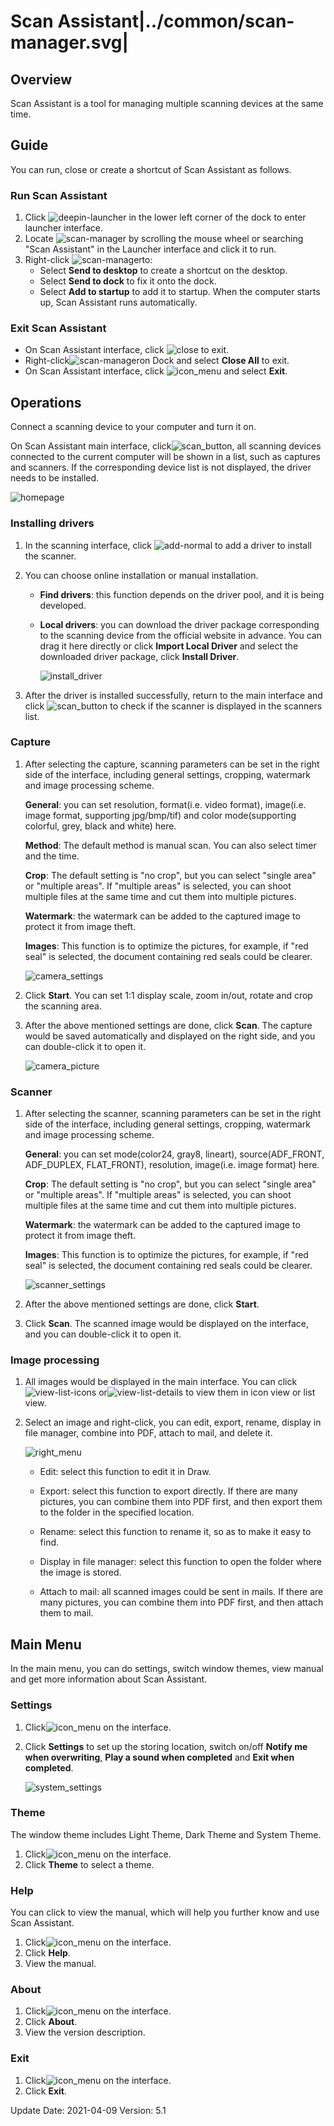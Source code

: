 # Scan Assistant|../common/scan-manager.svg|

## Overview 

Scan Assistant is a tool for managing multiple scanning devices at the same time. 

## Guide

You can run, close or create a shortcut of Scan Assistant as follows.

### Run Scan Assistant

1. Click   ![deepin-launcher](icon/deepin-launcher.svg) in the lower left corner of the dock to enter launcher interface.
2. Locate ![scan-manager](icon/scan-manager.svg) by scrolling the mouse wheel or searching "Scan Assistant" in the Launcher interface and click it to run. 
3. Right-click ![scan-manager](icon/scan-manager.svg)to:
   - Select **Send to desktop** to create a shortcut on the desktop.
   - Select **Send to dock** to fix it onto the dock.
   - Select **Add to startup** to add it to startup. When the computer starts up, Scan Assistant runs automatically.

### Exit Scan Assistant

- On Scan Assistant interface, click ![close](icon/close.svg) to exit.
- Right-click![scan-manager](icon/scan-manager.svg)on Dock and select  **Close All** to exit.
- On Scan Assistant interface, click  ![icon_menu](icon/icon_menu.svg) and select  **Exit**.

## Operations

Connect a scanning device to your computer and turn it on. 

On Scan Assistant main interface, click![scan_button](jpg/scan_button.png), all scanning devices connected to the current computer will be shown in a list, such as captures and scanners. If the corresponding device list is not displayed, the driver needs to be installed.

![homepage](jpg/homepage.png)

### Installing drivers

1. In the scanning interface, click ![add-normal](icon/add-normal.svg) to add a driver to install the scanner. 

2. You can choose online installation or manual installation.

   - **Find drivers**: this function depends on the driver pool, and it is being developed.

   - **Local drivers**: you can download the driver package corresponding to the scanning device from the official website in advance. You can drag it here directly or click **Import Local Driver** and select the downloaded driver package, click **Install Driver**. 

     ![install_driver](jpg/install_driver.png)

3. After the driver is installed successfully, return to the main interface and click ![scan_button](jpg/scan_button.png) to check if the scanner is displayed in the scanners list. 


### Capture

1. After selecting the capture, scanning parameters can be set in the right side of the interface, including general settings, cropping, watermark and image processing scheme.

   **General**: you can set resolution, format(i.e. video format), image(i.e. image format, supporting jpg/bmp/tif) and color mode(supporting colorful, grey, black and white) here.

   **Method**: The default method is manual scan. You can also select timer and the time.

   **Crop**: The default setting is "no crop", but you can select "single area" or "multiple areas". If "multiple areas" is selected, you can shoot multiple files at the same time and cut them into multiple pictures.

   **Watermark**: the watermark can be added to the captured image to protect it from image theft.

   **Images**: This function is to optimize the pictures, for example, if "red seal" is selected, the document containing red seals could be clearer.

   ![camera_settings](jpg/camera_settings.png)

2. Click **Start**. You can set 1:1 display scale, zoom in/out, rotate and crop the scanning area.

3. After the above mentioned settings are done, click **Scan**. The capture would be saved automatically and displayed on the right side, and you can double-click it to open it.

   ![camera_picture](jpg/camera_picture.png)

### Scanner

1. After selecting the scanner, scanning parameters can be set in the right side of the interface, including general settings, cropping, watermark and image processing scheme.

   **General**: you can set mode(color24, gray8, lineart), source(ADF_FRONT, ADF_DUPLEX, FLAT_FRONT), resolution, image(i.e. image format) here.

   **Crop**: The default setting is "no crop", but you can select "single area" or "multiple areas". If "multiple areas" is selected, you can shoot multiple files at the same time and cut them into multiple pictures.

   **Watermark**: the watermark can be added to the captured image to protect it from image theft.

   **Images**: This function is to optimize the pictures, for example, if "red seal" is selected, the document containing red seals could be clearer.

   

   ![scanner_settings](jpg/scanner_settings.png)

2. After the above mentioned settings are done, click **Start**. 

3. Click **Scan**. The scanned image would be displayed on the interface, and you can double-click it to open it.

### Image processing

1. All images would be displayed in the main interface. You can click ![view-list-icons](icon/view-list-icons.svg) or![view-list-details](icon/view-list-details.svg) to view them in icon view or list view.

2. Select an image and right-click, you can edit, export, rename, display in file manager, combine into PDF, attach to mail, and delete it.

   ![right_menu](jpg/right_menu.png)

   - Edit: select this function to edit it in Draw. 

   - Export: select this function to export directly. If there are many pictures, you can combine them into PDF first, and then export them to the folder in the specified location.
   - Rename: select this function to rename it, so as to make it easy to find. 
   - Display in file manager: select this function to open the folder where the image is stored.
   - Attach to mail: all scanned images could be sent in mails. If there are many pictures, you can combine them into PDF first, and then attach them to mail.

## Main Menu

In the main menu, you can do settings, switch window themes, view manual and get more information about Scan Assistant.

### Settings

1. Click![icon_menu](icon/icon_menu.svg) on the interface.

2. Click **Settings** to set up the storing location, switch on/off **Notify me when overwriting**, **Play a sound when completed** and **Exit when completed**. 

   ![system_settings](jpg/system_settings.png)

### Theme

The window theme includes Light Theme, Dark Theme and System Theme.

1.   Click![icon_menu](icon/icon_menu.svg) on the interface.
2.   Click **Theme** to select a theme.

### Help

You can click to view the manual, which will help you further know and use Scan Assistant.

1. Click![icon_menu](icon/icon_menu.svg) on the interface.
2. Click **Help**.
3. View the manual.

### About

1. Click![icon_menu](icon/icon_menu.svg) on the interface.
2. Click **About**.
3. View the version description.

### Exit

1. Click![icon_menu](icon/icon_menu.svg) on the interface.
2. Click **Exit**.
<div class="version-info"><span>Update Date: 2021-04-09</span><span> Version: 5.1</span></div>